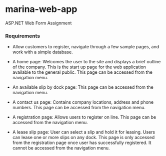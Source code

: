 # marina-web-app

ASP.NET Web Form Assignment

### Requirements
-  Allow customers to register, navigate through a few sample pages, and work with a simple database.

- A home page: Welcomes the user to the site and displays a brief outline of the company. This
is the start up page for the web application available to the general public. This page can be accessed from the navigation menu.

- An available slip by dock page: This page can be accessed from the navigation menu.

- A contact us page: Contains company locations, address and phone numbers. This page can be accessed from the navigation menu.

- A registration page: Allows users to register on line. This page can be accessed from the
navigation menu.

- A lease slip page: User can select a slip and hold it for leasing. Users can lease one or more
slips on any dock. This page is only accessed from the registration page once user has
successfully registered. It cannot be accessed from the navigation menu.
